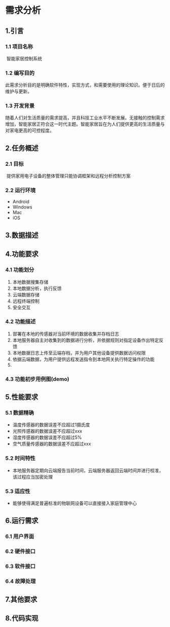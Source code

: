 # 需求分析

## 1.引言

### 1.1 项目名称

​	智能家居控制系统

### 1.2 编写目的

​	此需求分析目的是明确软件特性，实现方式，和需要使用的理论知识。便于日后的维护与更新。

### 1.3 开发背景

​	随着人们对生活质量的需求提高，并且科技工业水平不断发展。无接触的控制需求增加，智能家居正符合这一时代主题。智能家居旨在为人们提供更高的生活质量与对家电更高的可控程度。

## 2.任务概述

### 2.1 目标

​	提供家用电子设备的整体管理只能协调框架和远程分析控制方案

### 2.2 运行环境

- Android
- Windows
- Mac
- iOS

## 3.数据描述

## 4.功能要求

### 4.1 功能划分

1. 本地数据搜集存储
2. 本地数据分析，执行反馈
3. 云端数据存储
4. 远程终端控制
5. 安全交互

### 4.2 功能描述

1. 部署在本地的传感器对当前环境的数据收集并存档日志
2. 本地服务器自主对收集到的数据进行分析，并依据规则对指定设备作出特定反馈
3. 本地数据日志上传至云端存档，并为用户其他设备提供数据访问权限
4. 依据云端数据，为用户提供远程发送指令到本地网关执行特定操作的功能
5. 
### 4.3 功能初步用例图(demo)
<a href="https://github.com/heyuhengmatt/--IOt/blob/master/%E7%94%A8%E4%BE%8B%E5%9B%BE(demo).png" title="用例图demo"></a>

## 5.性能要求

### 5.1 数据精确

- 温度传感器的数据误差不应超过1摄氏度
- 光照传感器的数据误差不应超过xxx
- 湿度传感器的数据误差不应超过5%
- 空气质量传感器的数据误差不应超过xxx

### 5.2 时间特性

- 本地服务器定期向云端报告当前时间，云端服务器返回云端时间并进行校准，该过程应当加密处理

### 5.3 适应性

- 能够使得满足普遍标准的物联网设备可以直接接入家庭管理中心

## 6.运行需求

### 6.1 用户界面


### 6.2 硬件接口

### 6.3 软件接口

### 6.4 故障处理

## 7.其他要求

## 8.代码实现

